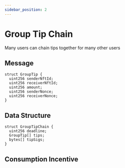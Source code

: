 ```yaml
---
sidebar_position: 2
---
```

# Group Tip Chain

Many users can chain tips together for many other users

## Message
```
struct GroupTip {
  uint256 senderNftId;
  uint256 receiverNftId;
  uint256 amount;
  uint256 senderNonce;
  uint256 receiverNonce;
}
```

## Data Structure
```
struct GroupTipChain {
  uint256 deadline;
  GroupTip[] tips;
  bytes[] tipSigs;
}
```
## Consumption Incentive
